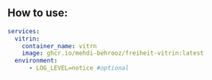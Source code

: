 ## How to use:

```yaml
services:
  vitrin:
    container_name: vitrn
    image: ghcr.io/mehdi-behrooz/freiheit-vitrin:latest
  environment:
      - LOG_LEVEL=notice #optional
```
